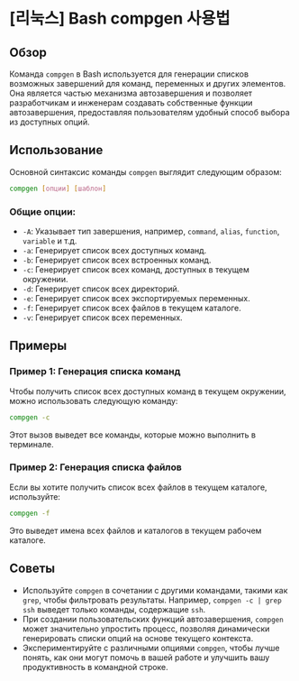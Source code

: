 # [리눅스] Bash compgen 사용법

## Обзор
Команда `compgen` в Bash используется для генерации списков возможных завершений для команд, переменных и других элементов. Она является частью механизма автозавершения и позволяет разработчикам и инженерам создавать собственные функции автозавершения, предоставляя пользователям удобный способ выбора из доступных опций.

## Использование
Основной синтаксис команды `compgen` выглядит следующим образом:

```bash
compgen [опции] [шаблон]
```

### Общие опции:
- `-A`: Указывает тип завершения, например, `command`, `alias`, `function`, `variable` и т.д.
- `-a`: Генерирует список всех доступных команд.
- `-b`: Генерирует список всех встроенных команд.
- `-c`: Генерирует список всех команд, доступных в текущем окружении.
- `-d`: Генерирует список всех директорий.
- `-e`: Генерирует список всех экспортируемых переменных.
- `-f`: Генерирует список всех файлов в текущем каталоге.
- `-v`: Генерирует список всех переменных.

## Примеры

### Пример 1: Генерация списка команд
Чтобы получить список всех доступных команд в текущем окружении, можно использовать следующую команду:

```bash
compgen -c
```

Этот вызов выведет все команды, которые можно выполнить в терминале.

### Пример 2: Генерация списка файлов
Если вы хотите получить список всех файлов в текущем каталоге, используйте:

```bash
compgen -f
```

Это выведет имена всех файлов и каталогов в текущем рабочем каталоге.

## Советы
- Используйте `compgen` в сочетании с другими командами, такими как `grep`, чтобы фильтровать результаты. Например, `compgen -c | grep ssh` выведет только команды, содержащие `ssh`.
- При создании пользовательских функций автозавершения, `compgen` может значительно упростить процесс, позволяя динамически генерировать списки опций на основе текущего контекста.
- Экспериментируйте с различными опциями `compgen`, чтобы лучше понять, как они могут помочь в вашей работе и улучшить вашу продуктивность в командной строке.